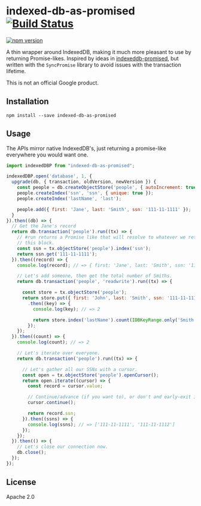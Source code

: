 # indexed-db-as-promised [![Build Status](https://travis-ci.org/google/indexed-db-as-promised.svg)](https://travis-ci.org/google/indexed-db-as-promised)
[![npm version](https://badge.fury.io/js/indexed-db-as-promised.svg)](http://badge.fury.io/js/indexed-db-as-promised)

A thin wrapper around IndexedDB, making it much more pleasant to use by
returning Promise-likes. Inspired by ideas in
[indexeddb-promised](https://github.com/jakearchibald/indexeddb-promised),
but written with the `SyncPromise` library to avoid issues with the transaction
lifetime.

This is not an official Google product.

## Installation

```
npm install --save indexed-db-as-promised
```

## Usage

The APIs mirror native IndexedDB's, just returning a promise-like everywhere
you would want one.

```javascript
import indexedDBP from "indexed-db-as-promised";

indexedDBP.open('database', 1, {
  upgrade(db, { transaction, oldVersion, newVersion }) {
    const people = db.createObjectStore('people', { autoIncrement: true, keyPath: 'id' });
    people.createIndex('ssn', 'ssn', { unique: true });
    people.createIndex('lastName', 'last');

    people.add({ first: 'Jane', last: 'Smith', ssn: '111-11-1111' });
  }
}).then((db) => {
  // Get the Jane's record
  return db.transaction('people').run((tx) => {
    // #run returns a Promise like that will resolve to whatever we return in
    // this block.
    const ssn = tx.objectStore('people').index('ssn');
    return ssn.get('111-11-1111');
  }).then((record) => {
    console.log(record); // => { first: 'Jane', last: 'Smith', ssn: '111-11-1111' }

    // Let's add someone, then get the total number of Smiths.
    return db.transaction('people', 'readwrite').run((tx) => {

      const store = tx.objectStore('people');
      return store.put({ first: 'John', last: 'Smith', ssn: '111-11-1112' })
        .then((key) => {
          console.log(key); // => 2

          return store.index('lastName').count(IDBKeyRange.only('Smith'));
        });
    });
  }).then((count) => {
    console.log(count); // => 2

    // Let's iterate over everyone.
    return db.transaction('people').run((tx) => {

      // Let's gather all our SSNs with a cursor.
      const open = tx.objectStore('people').openCursor();
      return open.iterate((cursor) => {
        const record = cursor.value;

        // Continue/advance (if you want to), or don't and early-exit iteration.
        cursor.continue();

        return record.ssn;
      }).then((ssns) => {
        console.log(ssns); // => ['111-11-1111', '111-11-1112']
      });
    });
  }).then(() => {
    // Let's close our connection now.
    db.close();
  });
});
```

## License

Apache 2.0
